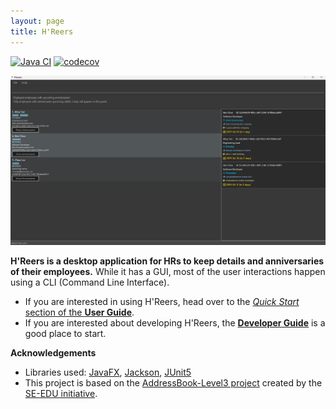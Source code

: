 ```yaml
---
layout: page
title: H'Reers
---
```


[![Java CI](https://github.com/AY2425S2-CS2103T-F12-4/tp/actions/workflows/gradle.yml/badge.svg)](https://github.com/AY2425S2-CS2103T-F12-4/tp/actions/workflows/gradle.yml)
[![codecov](https://codecov.io/gh/nus-cs2103-AY2425S2/tp/graph/badge.svg?token=WSB76KOM78)](https://codecov.io/gh/nus-cs2103-AY2425S2/tp)

![Ui](images/Ui.png)

**H'Reers is a desktop application for HRs to keep details and anniversaries of their employees.** While it has a GUI, most of the user interactions happen using a CLI (Command Line Interface).

* If you are interested in using H'Reers, head over to the [_Quick Start_ section of the **User Guide**](https://ay2425s2-cs2103t-f12-4.github.io/tp/UserGuide.html).
* If you are interested about developing H'Reers, the [**Developer Guide**](https://ay2425s2-cs2103t-f12-4.github.io/tp/DeveloperGuide.html) is a good place to start.


**Acknowledgements**

* Libraries used: [JavaFX](https://openjfx.io/), [Jackson](https://github.com/FasterXML/jackson), [JUnit5](https://github.com/junit-team/junit5)
* This project is based on the [AddressBook-Level3 project](https://se-education.org/guides/conventions/java/intermediate.html) created by the [SE-EDU initiative](https://se-education.org).
